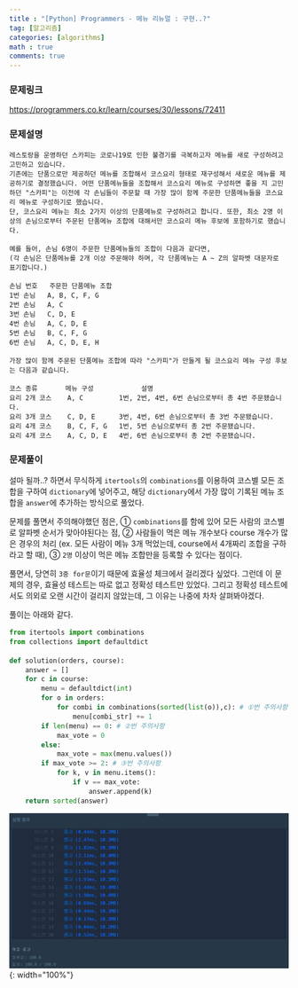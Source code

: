 ```yaml
---
title : "[Python] Programmers - 메뉴 리뉴얼 : 구현..?"
tag: [알고리즘]
categories: [algorithms]
math : true
comments: true
---
```


### 문제링크

https://programmers.co.kr/learn/courses/30/lessons/72411

### 문제설명

```
레스토랑을 운영하던 스카피는 코로나19로 인한 불경기를 극복하고자 메뉴를 새로 구성하려고 고민하고 있습니다.
기존에는 단품으로만 제공하던 메뉴를 조합해서 코스요리 형태로 재구성해서 새로운 메뉴를 제공하기로 결정했습니다. 어떤 단품메뉴들을 조합해서 코스요리 메뉴로 구성하면 좋을 지 고민하던 "스카피"는 이전에 각 손님들이 주문할 때 가장 많이 함께 주문한 단품메뉴들을 코스요리 메뉴로 구성하기로 했습니다.
단, 코스요리 메뉴는 최소 2가지 이상의 단품메뉴로 구성하려고 합니다. 또한, 최소 2명 이상의 손님으로부터 주문된 단품메뉴 조합에 대해서만 코스요리 메뉴 후보에 포함하기로 했습니다.

예를 들어, 손님 6명이 주문한 단품메뉴들의 조합이 다음과 같다면,
(각 손님은 단품메뉴를 2개 이상 주문해야 하며, 각 단품메뉴는 A ~ Z의 알파벳 대문자로 표기합니다.)

손님 번호	주문한 단품메뉴 조합
1번 손님	A, B, C, F, G
2번 손님	A, C
3번 손님	C, D, E
4번 손님	A, C, D, E
5번 손님	B, C, F, G
6번 손님	A, C, D, E, H

가장 많이 함께 주문된 단품메뉴 조합에 따라 "스카피"가 만들게 될 코스요리 메뉴 구성 후보는 다음과 같습니다.

코스 종류	    메뉴 구성	         설명
요리 2개 코스	A, C	     1번, 2번, 4번, 6번 손님으로부터 총 4번 주문됐습니다.
요리 3개 코스	C, D, E	     3번, 4번, 6번 손님으로부터 총 3번 주문됐습니다.
요리 4개 코스	B, C, F, G	 1번, 5번 손님으로부터 총 2번 주문됐습니다.
요리 4개 코스	A, C, D, E	 4번, 6번 손님으로부터 총 2번 주문됐습니다.
```

### 문제풀이

설마 될까..? 하면서 무식하게 `itertools`의 `combinations`를 이용하여 코스별 모든 조합을 구하여 `dictionary`에 넣어주고, 해당 `dictionary`에서 가장 많이 기록된 메뉴 조합을 `answer`에 추가하는 방식으로 풀었다.

문제를 풀면서 주의해야했던 점은, ① `combinations`를 함에 있어 모든 사람의 코스별로 알파벳 순서가 맞아야된다는 점,   ② 사람들이 먹은 메뉴 개수보다 course 개수가 많은 경우의 처리 (ex. 모든 사람이 메뉴 3개 먹었는데, course에서 4개짜리 조합을 구하라고 할 때), ③ `2명` 이상이 먹은 메뉴 조합만을 등록할 수 있다는 점이다.

풀면서, 당연히 `3중 for문`이기 때문에 효율성 체크에서 걸리겠다 싶었다. 그런데 이 문제의 경우, 효율성 테스트는 따로 없고 정확성 테스트만 있었다. 그리고 정확성 테스트에서도 의외로 오랜 시간이 걸리지 않았는데, 그 이유는 나중에 차차 살펴봐야겠다.

풀이는 아래와 같다.

```python
from itertools import combinations
from collections import defaultdict

def solution(orders, course):
    answer = []
    for c in course:
        menu = defaultdict(int)
        for o in orders:
            for combi in combinations(sorted(list(o)),c): # ①번 주의사항
                menu[combi_str] += 1
        if len(menu) == 0: # ②번 주의사항
            max_vote = 0
        else:
            max_vote = max(menu.values())
        if max_vote >= 2: # ③번 주의사항
            for k, v in menu.items():
                if v == max_vote:
                    answer.append(k)
    return sorted(answer)
```

![image-20210714032641510](/assets/img/post-images/image-20210714032641510.png){: width="100%"}